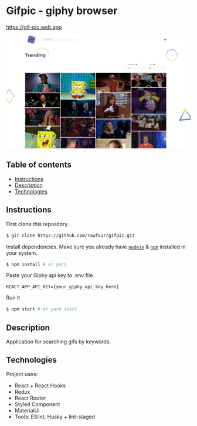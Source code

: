 # Gifpic - giphy browser

https://gif-pic.web.app

<img src="src/assets/screenshots/capture.PNG">

## Table of contents

- [Instructions](#Instructions)
- [Description](#Description)
- [Technologies](#Technologies)

## Instructions

First clone this repository.

```bash
$ git clone https://github.com/rawfour/gifpic.git
```

Install dependencies. Make sure you already have [`nodejs`](https://nodejs.org/en/) & [`npm`](https://www.npmjs.com/) installed in your system.

```bash
$ npm install # or yarn
```

Paste your Giphy api key to .env file.

```
REACT_APP_API_KEY={your_giphy_api_key_here}
```

Run it

```bash
$ npm start # or yarn start
```

## Description

Application for searching gifs by keywords.

## Technologies

Project uses:

- React + React Hooks
- Redux
- React Router
- Styled Component
- MaterialUi
- Tools: ESlint, Husky + lint-staged
